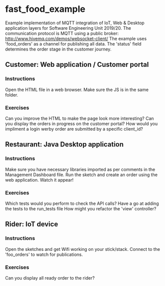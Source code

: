 # fast_food_example
 Example implementation of MQTT integration of IoT, Web & Desktop application layers for Software Engineering Unit 2019/20.
 The communication protocol is MQTT using a public broker: http://www.hivemq.com/demos/websocket-client/
 The example uses 'food_orders' as a channel for publishing all data. The 'status' field determines the order stage in the customer journey.

## Customer: Web application / Customer portal

### Instructions
Open the HTML file in a web browser. Make sure the JS is in the same folder.

### Exercises
Can you improve the HTML to make the page look more interesting?
Can you display the orders in progress on the customer portal?
How would you impliment a login werby order are submitted by a specific client_id?

## Restaurant: Java Desktop application

### Instructions
Make sure you have necessary libraries imported as per comments in the Management Dashboard file.
Run the sketch and create an order using the web application.
Watch it appear!

### Exercises
Which tests would you perform to check the API calls?
Have a go at adding the tests to the run_tests file
How might you refactor the 'view' controller?

## Rider: IoT device

### Instructions
Open the sketches and get Wifi working on your stick/stack.
Connect to the 'foo_orders' to watch for publications.

### Exercises
Can you display all ready order to the rider?
